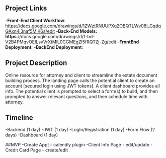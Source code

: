 ## Project Links
-**Front-End Client Workflow**: https://docs.google.com/drawings/d/1ZWztRNUUPXq2OBQTLWv08I_GqdqGAxn4i3naf5MiK6s/edit
-**Back-End Models: https**://docs.google.com/drawings/d/1-bd-V2B4PMqvOEILsvVrXtMlL0CGMEgZI5fRQTZj-Zg/edit
-**FrontEnd Deployment**:
-**BackEnd Deployment**:

## Project Description
Online resource for attorney and client to streamline the estate document building process. 
The landing page calls the potential client to create an account [secured login using JWT tokens]. A client dashboard provides all info.
The potential client is prompted to select a form(s) to build, and then prompted to answer relevant questions, and then schedule time with attorney.

## Timeline
-Backend (1 day)
-JWT (1 day)
-LogIn/Registration (1 day)
-Form Flow (2 days)
-Dashboard (1 day)

##MVP
-Create Appt - calendly plugin
-Client Info Page - edit/update
-Credit Card Page - create/edit
